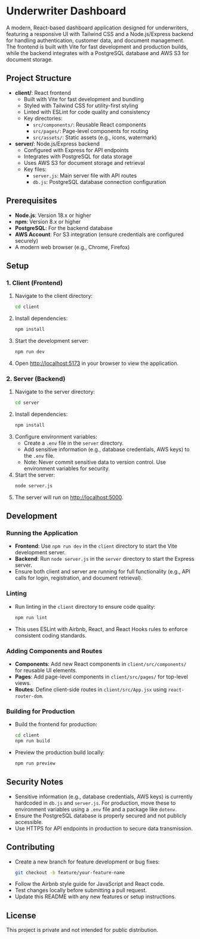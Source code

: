 # Underwriter Dashboard

A modern, React-based dashboard application designed for underwriters, featuring a responsive UI with Tailwind CSS and a Node.js/Express backend for handling authentication, customer data, and document management. The frontend is built with Vite for fast development and production builds, while the backend integrates with a PostgreSQL database and AWS S3 for document storage.

## Project Structure

- **client/**: React frontend
  - Built with Vite for fast development and bundling
  - Styled with Tailwind CSS for utility-first styling
  - Linted with ESLint for code quality and consistency
  - Key directories:
    - `src/components/`: Reusable React components
    - `src/pages/`: Page-level components for routing
    - `src/assets/`: Static assets (e.g., icons, watermark)
- **server/**: Node.js/Express backend
  - Configured with Express for API endpoints
  - Integrates with PostgreSQL for data storage
  - Uses AWS S3 for document storage and retrieval
  - Key files:
    - `server.js`: Main server file with API routes
    - `db.js`: PostgreSQL database connection configuration

## Prerequisites

- **Node.js**: Version 18.x or higher
- **npm**: Version 8.x or higher
- **PostgreSQL**: For the backend database
- **AWS Account**: For S3 integration (ensure credentials are configured securely)
- A modern web browser (e.g., Chrome, Firefox)

## Setup

### 1. Client (Frontend)
1. Navigate to the client directory:
   ```bash
   cd client
   ```
2. Install dependencies:
   ```bash
   npm install
   ```
3. Start the development server:
   ```bash
   npm run dev
   ```
4. Open [http://localhost:5173](http://localhost:5173) in your browser to view the application.

### 2. Server (Backend)
1. Navigate to the server directory:
   ```bash
   cd server
   ```
2. Install dependencies:
   ```bash
   npm install
   ```
3. Configure environment variables:
   - Create a `.env` file in the `server` directory.
   - Add sensitive information (e.g., database credentials, AWS keys) to the `.env` file.
   - Note: Never commit sensitive data to version control. Use environment variables for security.
4. Start the server:
   ```bash
   node server.js
   ```
5. The server will run on [http://localhost:5000](http://localhost:5000).

## Development

### Running the Application
- **Frontend**: Use `npm run dev` in the `client` directory to start the Vite development server.
- **Backend**: Run `node server.js` in the `server` directory to start the Express server.
- Ensure both client and server are running for full functionality (e.g., API calls for login, registration, and document retrieval).

### Linting
- Run linting in the `client` directory to ensure code quality:
  ```bash
  npm run lint
  ```
- This uses ESLint with Airbnb, React, and React Hooks rules to enforce consistent coding standards.

### Adding Components and Routes
- **Components**: Add new React components in `client/src/components/` for reusable UI elements.
- **Pages**: Add page-level components in `client/src/pages/` for top-level views.
- **Routes**: Define client-side routes in `client/src/App.jsx` using `react-router-dom`.

### Building for Production
- Build the frontend for production:
  ```bash
  cd client
  npm run build
  ```
- Preview the production build locally:
  ```bash
  npm run preview
  ```

## Security Notes
- Sensitive information (e.g., database credentials, AWS keys) is currently hardcoded in `db.js` and `server.js`. For production, move these to environment variables using a `.env` file and a package like `dotenv`.
- Ensure the PostgreSQL database is properly secured and not publicly accessible.
- Use HTTPS for API endpoints in production to secure data transmission.

## Contributing
- Create a new branch for feature development or bug fixes:
  ```bash
  git checkout -b feature/your-feature-name
  ```
- Follow the Airbnb style guide for JavaScript and React code.
- Test changes locally before submitting a pull request.
- Update this README with any new features or setup instructions.

## License
This project is private and not intended for public distribution.
